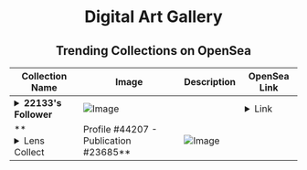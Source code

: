 <div align="center">

# Digital Art Gallery

## Trending Collections on OpenSea

| Collection Name                       | Image                                                                                     | Description                       | OpenSea Link                                                                                          |
|---------------------------------------|-------------------------------------------------------------------------------------------|-----------------------------------|--------------------------------------------------------------------------------------------------------|
| **<details><summary>22133's Follower</summary></details>** | ![Image](https://i.seadn.io/s/raw/files/19f9f090920392cc3650cbdf4361755b.png?w=500&auto=format?w=200&auto=format) |  | <details><summary>Link</summary>[22133's Follower](https://opensea.io/collection/22133-s-follower)</details> |
| **<details><summary>Lens Collect | Profile #44207 - Publication #23685</summary></details>** | ![Image](https://i.seadn.io/s/raw/files/fe9072678e491bfe6550f86a998131ba.jpg?w=500&auto=format?w=200&auto=format) |  | <details><summary>Link</summary>[Lens Collect | Profile #44207 - Publication #23685](https://opensea.io/collection/lens-collect-profile-44207-publication-23685)</details> |

</div>